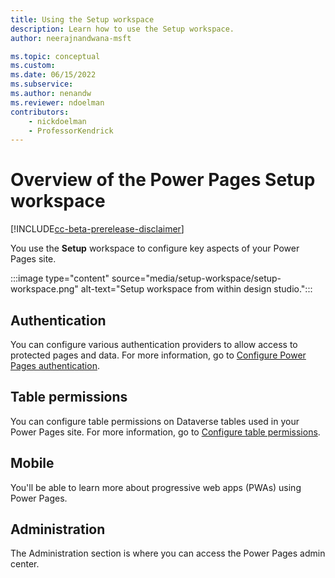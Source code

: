 ```yaml
---
title: Using the Setup workspace
description: Learn how to use the Setup workspace.
author: neerajnandwana-msft

ms.topic: conceptual
ms.custom: 
ms.date: 06/15/2022
ms.subservice:
ms.author: nenandw
ms.reviewer: ndoelman
contributors:
    - nickdoelman
    - ProfessorKendrick
---
```


# Overview of the Power Pages Setup workspace

[!INCLUDE[cc-beta-prerelease-disclaimer](../includes/cc-beta-prerelease-disclaimer.md)]

You use the **Setup** workspace to configure key aspects of your Power Pages site.

:::image type="content" source="media/setup-workspace/setup-workspace.png" alt-text="Setup workspace from within design studio.":::

## Authentication

You can configure various authentication providers to allow access to protected pages and data. For more information, go to [Configure Power Pages authentication](../security/configure-portal-authentication.md).

## Table permissions

You can configure table permissions on Dataverse tables used in your Power Pages site. For more information, go to [Configure table permissions](../security/table-permissions.md).

## Mobile

You'll be able to learn more about progressive web apps (PWAs) using Power Pages.

## Administration

The Administration section is where you can access the Power Pages admin center.
